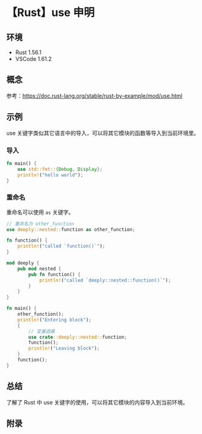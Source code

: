 # 【Rust】use 申明

## 环境

- Rust 1.56.1
- VSCode 1.61.2

## 概念

参考：<https://doc.rust-lang.org/stable/rust-by-example/mod/use.html>  

## 示例

use 关键字类似其它语言中的导入，可以将其它模块的函数等导入到当前环境里。

### 导入

```rust
fn main() {
    use std::fmt::{Debug, Display};
    println!("hello world");
}
```

### 重命名

重命名可以使用 `as` 关键字。

```rust
// 重命名为 other_function
use deeply::nested::function as other_function;

fn function() {
    println!("called `function()`");
}

mod deeply {
    pub mod nested {
        pub fn function() {
            println!("called `deeply::nested::function()`");
        }
    }
}

fn main() {
    other_function();
    println!("Entering block");
    {
        // 变量遮蔽
        use crate::deeply::nested::function;
        function();
        println!("Leaving block");
    }
    function();
}
```

## 总结

了解了 Rust 中 use 关键字的使用，可以将其它模块的内容导入到当前环境。

## 附录
